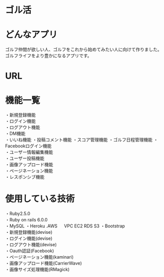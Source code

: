 # ゴル活

# どんなアプリ
ゴルフ仲間が欲しい人、ゴルフをこれから始めてみたい人に向けて作りました。
ゴルフライフをより豊かになるアプリです。

# URL 



# 機能一覧
  ・新規登録機能  
  ・ログイン機能  
  ・ログアウト機能  
  ・DM機能  
  ・いいね機能
  ・投稿コメント機能
  ・スコア管理機能
  ・ゴルフ日程管理機能
  ・Facebookログイン機能  
  ・ユーザー情報編集機能  
  ・ユーザー投稿機能  
  ・画像アップロード機能  
  ・ページネーション機能  
  ・レスポンシブ機能  

# 使用している技術
  ・Ruby2.5.0  
  ・Ruby on rails 6.0.0   
  ・MySQL 
  ・Heroku
  .AWS 
  　 VPC
     EC2
     RDS
     S3
  ・Bootstrap   
  ・新規登録機能(devise)  
  ・ログイン機能(devise)  
  ・ログアウト機能(devise)  
  ・Oauth認証(Facebook)  
  ・ページネーション機能(kaminari)  
  ・画像アップロード機能(CarrierWave)  
  ・画像サイズ処理機能(RMagick)  
